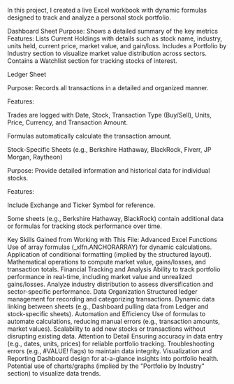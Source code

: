 In this project, I created a live Excel workbook with dynamic formulas designed to track and analyze a personal stock portfolio.

Dashboard Sheet
Purpose: Shows a  detailed summary of the key metrics 
Features:
Lists Current Holdings with details such as stock name, industry, units held, current price, market value, and gain/loss.
Includes a Portfolio by Industry section to visualize market value distribution across sectors.
Contains a Watchlist section for tracking stocks of interest.

Ledger Sheet

Purpose: Records all transactions in a detailed and organized manner.

Features:

Trades are logged with Date, Stock, Transaction Type (Buy/Sell), Units, Price, Currency, and Transaction Amount.

Formulas automatically calculate the transaction amount.

Stock-Specific Sheets (e.g., Berkshire Hathaway, BlackRock, Fiverr, JP Morgan, Raytheon)

Purpose: Provide detailed information and historical data for individual stocks.

Features:

Include Exchange and Ticker Symbol for reference.

Some sheets (e.g., Berkshire Hathaway, BlackRock) contain additional data or formulas for tracking stock performance over time.

Key Skills Gained from Working with This File:
Advanced Excel Functions
Use of array formulas (_xlfn.ANCHORARRAY) for dynamic calculations.
Application of conditional formatting (implied by the structured layout).
Mathematical operations to compute market value, gains/losses, and transaction totals.
Financial Tracking and Analysis
Ability to track portfolio performance in real-time, including market value and unrealized gains/losses.
Analyze industry distribution to assess diversification and sector-specific performance.
Data Organization
Structured ledger management for recording and categorizing transactions.
Dynamic data linking between sheets (e.g., Dashboard pulling data from Ledger and stock-specific sheets).
Automation and Efficiency
Use of formulas to automate calculations, reducing manual errors (e.g., transaction amounts, market values).
Scalability to add new stocks or transactions without disrupting existing data.
Attention to Detail
Ensuring accuracy in data entry (e.g., dates, units, prices) for reliable portfolio tracking.
Troubleshooting errors (e.g., #VALUE! flags) to maintain data integrity.
Visualization and Reporting
Dashboard design for at-a-glance insights into portfolio health.
Potential use of charts/graphs (implied by the "Portfolio by Industry" section) to visualize data trends.
